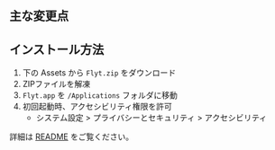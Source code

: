 ## 主な変更点

<!-- このセクションにバージョン固有の変更内容が記載されます -->

## インストール方法

1. 下の Assets から `Flyt.zip` をダウンロード
2. ZIPファイルを解凍
3. `Flyt.app` を `/Applications` フォルダに移動
4. 初回起動時、アクセシビリティ権限を許可
   - システム設定 > プライバシーとセキュリティ > アクセシビリティ

詳細は [README](https://github.com/void2610/flyt/blob/main/README.md) をご覧ください。
